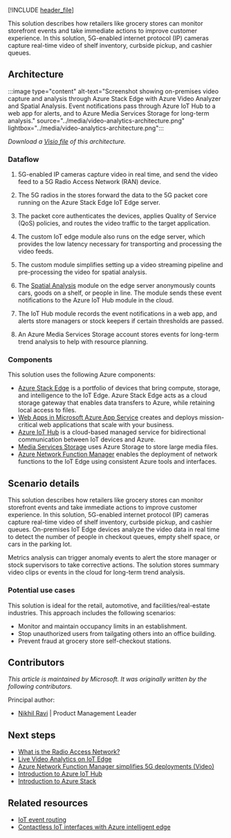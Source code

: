 [!INCLUDE [header_file](../../../includes/sol-idea-header.md)]

This solution describes how retailers like grocery stores can monitor storefront events and take immediate actions to improve customer experience. In this solution, 5G-enabled internet protocol (IP) cameras capture real-time video of shelf inventory, curbside pickup, and cashier queues.

## Architecture

:::image type="content" alt-text="Screenshot showing on-premises video capture and analysis through Azure Stack Edge with Azure Video Analyzer and Spatial Analysis. Event notifications pass through Azure IoT Hub to a web app for alerts, and to Azure Media Services Storage for long-term analysis." source="../media/video-analytics-architecture.png" lightbox="../media/video-analytics-architecture.png":::

*Download a [Visio file](https://arch-center.azureedge.net/video-analytics-architecture.vsdx) of this architecture.*

### Dataflow

1. 5G-enabled IP cameras capture video in real time, and send the video feed to a 5G Radio Access Network (RAN) device.

1. The 5G radios in the stores forward the data to the 5G packet core running on the Azure Stack Edge IoT Edge server.

1. The packet core authenticates the devices, applies Quality of Service (QoS) policies, and routes the video traffic to the target application.

1. The custom IoT edge module also runs on the edge server, which provides the low latency necessary for transporting and processing the video feeds.

1. The custom module simplifies setting up a video streaming pipeline and pre-processing the video for spatial analysis.

1. The [Spatial Analysis](/azure/cognitive-services/computer-vision/intro-to-spatial-analysis-public-preview) module on the edge server anonymously counts cars, goods on a shelf, or people in line. The module sends these event notifications to the Azure IoT Hub module in the cloud.

1. The IoT Hub module records the event notifications in a web app, and alerts store managers or stock keepers if certain thresholds are passed.

1. An Azure Media Services Storage account stores events for long-term trend analysis to help with resource planning.

### Components

This solution uses the following Azure components:

- [Azure Stack Edge](https://azure.microsoft.com/products/azure-stack/edge) is a portfolio of devices that bring compute, storage, and intelligence to the IoT Edge. Azure Stack Edge acts as a cloud storage gateway that enables data transfers to Azure, while retaining local access to files.
- [Web Apps in Microsoft Azure App Service](https://azure.microsoft.com/services/app-service/web) creates and deploys mission-critical web applications that scale with your business.
- [Azure IoT Hub](https://azure.microsoft.com/services/iot-hub) is a cloud-based managed service for bidirectional communication between IoT devices and Azure.
- [Media Services Storage](https://azure.microsoft.com/services/media-services) uses Azure Storage to store large media files.
- [Azure Network Function Manager](https://azure.microsoft.com/products/azure-network-function-manager) enables the deployment of network functions to the IoT Edge using consistent Azure tools and interfaces.

## Scenario details

This solution describes how retailers like grocery stores can monitor storefront events and take immediate actions to improve customer experience. In this solution, 5G-enabled internet protocol (IP) cameras capture real-time video of shelf inventory, curbside pickup, and cashier queues. On-premises IoT Edge devices analyze the video data in real time to detect the number of people in checkout queues, empty shelf space, or cars in the parking lot.

Metrics analysis can trigger anomaly events to alert the store manager or stock supervisors to take corrective actions. The solution stores summary video clips or events in the cloud for long-term trend analysis.

### Potential use cases

This solution is ideal for the retail, automotive, and facilities/real-estate industries. This approach includes the following scenarios:

- Monitor and maintain occupancy limits in an establishment.
- Stop unauthorized users from tailgating others into an office building.
- Prevent fraud at grocery store self-checkout stations.

## Contributors

*This article is maintained by Microsoft. It was originally written by the following contributors.*

Principal author:

- [Nikhil Ravi](https://www.linkedin.com/in/nikhilravi) | Product Management Leader

## Next steps

- [What is the Radio Access Network?](https://www.sdxcentral.com/5g/ran/definitions/radio-access-network)
- [Live Video Analytics on IoT Edge](https://techcommunity.microsoft.com/t5/azure-video-analyzer/new-product-features-for-live-video-analytics-on-iot-edge/ba-p/2118497)
- [Azure Network Function Manager simplifies 5G deployments (Video)](https://azure.microsoft.com/resources/videos/azure-network-function-manager-simplifies-5g-deployments)
- [Introduction to Azure IoT Hub](/training/modules/introduction-to-iot-hub/)
- [Introduction to Azure Stack](/training/modules/intro-to-azure-stack/)

## Related resources

- [IoT event routing](../../example-scenario/iot/event-routing.yml)
- [Contactless IoT interfaces with Azure intelligent edge](./contactless-interfaces.yml)

